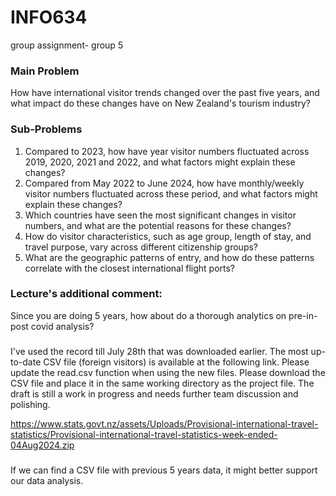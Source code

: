 # INFO634
group assignment- group 5

### Main Problem
How have international visitor trends changed over the past five years, and what impact do
these changes have on New Zealand's tourism industry?

### Sub-Problems
1. Compared to 2023, how have year visitor numbers fluctuated across 2019, 2020, 2021
and 2022, and what factors might explain these changes?
2. Compared from May 2022 to June 2024, how have monthly/weekly visitor numbers
fluctuated across these period, and what factors might explain these changes?
3. Which countries have seen the most significant changes in visitor numbers, and what
are the potential reasons for these changes?
4. How do visitor characteristics, such as age group, length of stay, and travel purpose,
vary across different citizenship groups?
5. What are the geographic patterns of entry, and how do these patterns correlate with
the closest international flight ports?

### Lecture's additional comment: 
Since you are doing 5 years, how about do a thorough analytics on pre-in-post covid analysis?

###
I've used the record till July 28th that was downloaded earlier. The most up-to-date CSV file (foreign visitors) is available at the following link. Please update the read.csv function when using the new files.
Please download the CSV file and place it in the same working directory as the project file.
The draft is still a work in progress and needs further team discussion and polishing.

https://www.stats.govt.nz/assets/Uploads/Provisional-international-travel-statistics/Provisional-international-travel-statistics-week-ended-04Aug2024.zip

###
If we can find a CSV file with previous 5 years data, it might better support our data analysis.
